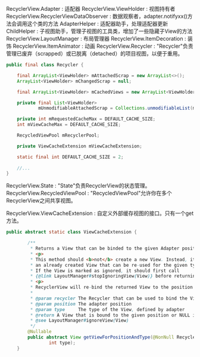 
RecyclerView.Adapter : 适配器
RecyclerView.ViewHolder : 视图持有者
RecyclerView.RecyclerViewDataObserver : 数据观察者，adapter.notifyxx()方法会调用这个类的方法
AdapterHelper : 适配器助手，处理适配器更新
ChildHelper : 子视图助手，管理子视图的工具类，增加了一些隐藏子View的方法
RecyclerView.LayoutManager : 布局管理器
RecyclerView.ItemDecoration : 装饰
RecyclerView.ItemAnimator : 动画
RecyclerView.Recycler : "Recycler"负责管理已废弃（scrapped）或已脱离（detached）的项目视图，以便于重用。
```java
public final class Recycler {

    final ArrayList<ViewHolder> mAttachedScrap = new ArrayList<>();
    ArrayList<ViewHolder> mChangedScrap = null;

    final ArrayList<ViewHolder> mCachedViews = new ArrayList<ViewHolder>();

    private final List<ViewHolder>
            mUnmodifiableAttachedScrap = Collections.unmodifiableList(mAttachedScrap);

    private int mRequestedCacheMax = DEFAULT_CACHE_SIZE;
    int mViewCacheMax = DEFAULT_CACHE_SIZE;

    RecycledViewPool mRecyclerPool;

    private ViewCacheExtension mViewCacheExtension;

    static final int DEFAULT_CACHE_SIZE = 2;
    
    //...
}
```
RecyclerView.State : "State"负责RecyclerView的状态管理。
RecyclerView.RecycledViewPool : "RecycledViewPool"允许你在多个RecyclerView之间共享视图。

RecyclerView.ViewCacheExtension : 自定义外部缓存视图的接口。只有一个get方法。
```java
public abstract static class ViewCacheExtension {

        /**
         * Returns a View that can be binded to the given Adapter position.
         * <p>
         * This method should <b>not</b> create a new View. Instead, it is expected to return
         * an already created View that can be re-used for the given type and position.
         * If the View is marked as ignored, it should first call
         * {@link LayoutManager#stopIgnoringView(View)} before returning the View.
         * <p>
         * RecyclerView will re-bind the returned View to the position if necessary.
         *
         * @param recycler The Recycler that can be used to bind the View
         * @param position The adapter position
         * @param type     The type of the View, defined by adapter
         * @return A View that is bound to the given position or NULL if there is no View to re-use
         * @see LayoutManager#ignoreView(View)
         */
        @Nullable
        public abstract View getViewForPositionAndType(@NonNull Recycler recycler, int position,
                int type);
    }
```



